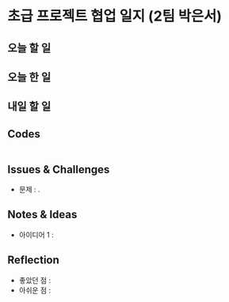 # 초급 프로젝트 협업 일지 (2팀 박은서)

## 오늘 할 일

## 오늘 한 일

## 내일 할 일

## Codes

```ruby

```

## Issues & Challenges
- 문제 : .
## Notes & Ideas
- 아이디어 1 :
## Reflection
- 좋았던 점 :
- 아쉬운 점 :
